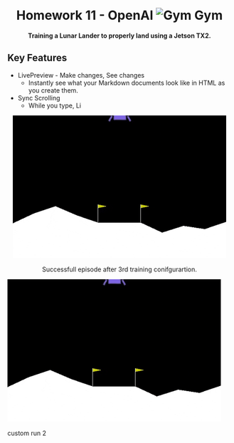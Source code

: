 <h1 align="center">
  <br>
  Homework 11 - OpenAI 
  <img src="https://gym.openai.com/assets/dist/home/header/home-icon-54c30e2345.svg" alt="Gym" width="50">
  Gym
  <br>
</h1>

<h4 align="center">Training a Lunar Lander to properly land using a Jetson TX2.</h4>

## Key Features

* LivePreview - Make changes, See changes
  - Instantly see what your Markdown documents look like in HTML as you create them.
* Sync Scrolling
  - While you type, Li

<div align="center">
<img src="Lunar_lander_run3.gif">
<p>Successfull episode after 3rd training conifgurartion.</p>
</div>

![](Lunar_lander_run3.gif)

custom run 2

